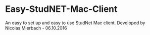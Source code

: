 # Easy-StudNET-Mac-Client
An easy to set up and easy to use StudNet Mac client.
Developed by Nicolas Mierbach - 06.10.2016
